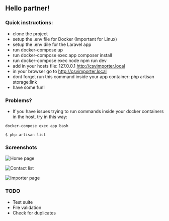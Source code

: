 ## Hello partner!

### Quick instructions:

- clone the project
- setup the .env file for Docker (Important for Linux)
- setup the .env dile for the Laravel app
- run docker-compose up
- run docker-compose exec app composer install
- run docker-compose exec node npm run dev
- add in your hosts file: 127.0.0.1   http://csvimporter.local
- in your browser go to http://csvimporter.local
- dont forget run this command inside your app container: php artisan storage:link
- have some fun!

### Problems?

- If you have issues trying to run commands inside your docker containers in the host, try in this way: 

```
docker-compose exec app bash

$ php artisan list
```

### Screenshots

![Home page](screenthots/home.png?raw=true "Home")

![Contact list](screenthots/table.png?raw=true "Contact List")

![Importer page](screenthots/importer.png?raw=true "Contact List")

### TODO

- Test suite
- File validation
- Check for duplicates